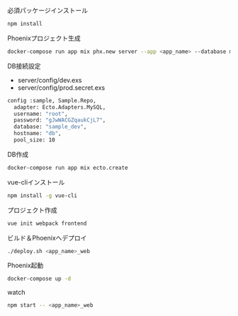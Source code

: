 必須パッケージインストール

```sh
npm install
```

Phoenixプロジェクト生成

```sh
docker-compose run app mix phx.new server --app <app_name> --database mysql --no-brunch
```

DB接続設定
+ server/config/dev.exs
+ server/config/prod.secret.exs

```sh
config :sample, Sample.Repo,
  adapter: Ecto.Adapters.MySQL,
  username: "root",
  password: "gJwWACGZqaukCjL7",
  database: "sample_dev",
  hostname: "db",
  pool_size: 10
```

DB作成

```sh
docker-compose run app mix ecto.create
```

vue-cliインストール

```sh
npm install -g vue-cli
```

プロジェクト作成

```sh
vue init webpack frontend
```

ビルド＆Phoenixへデプロイ

```sh
./deploy.sh <app_name>_web
```

Phoenix起動

```sh
docker-compose up -d
```

watch

```sh
npm start -- <app_name>_web
```

